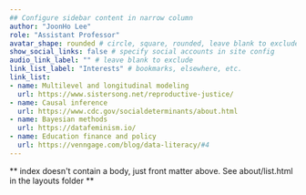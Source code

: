 ```yaml
---
## Configure sidebar content in narrow column
author: "JoonHo Lee"
role: "Assistant Professor"
avatar_shape: rounded # circle, square, rounded, leave blank to exclude
show_social_links: false # specify social accounts in site config
audio_link_label: "" # leave blank to exclude
link_list_label: "Interests" # bookmarks, elsewhere, etc.
link_list:
- name: Multilevel and longitudinal modeling
  url: https://www.sistersong.net/reproductive-justice/
- name: Causal inference
  url: https://www.cdc.gov/socialdeterminants/about.html
- name: Bayesian methods
  url: https://datafeminism.io/
- name: Education finance and policy
  url: https://venngage.com/blog/data-literacy/#4
---
```


** index doesn't contain a body, just front matter above.
See about/list.html in the layouts folder **
